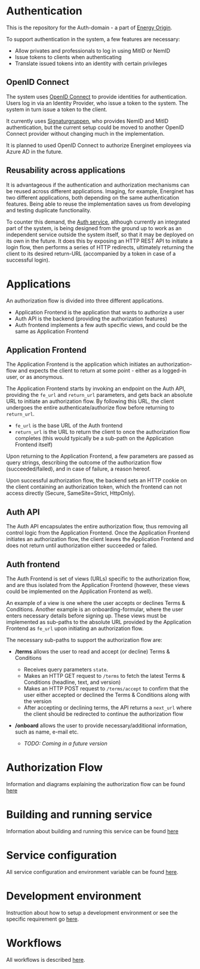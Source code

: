 # Authentication

This is the repository for the Auth-domain - a part of [Energy Origin](https://github.com/Energinet-DataHub/energy-origin).

To support authentication in the system, a few features are necessary:

- Allow privates and professionals to log in using MitID or NemID
- Issue tokens to clients when authenticating
- Translate issued tokens into an identity with certain privileges

## OpenID Connect

The system uses [OpenID Connect](https://openid.net/connect/) to provide
identities for authentication. Users log in via an Identity Provider, who
issue a token to the system. The system in turn issue a token to the client.

It currently uses [Signaturgruppen](https://www.signaturgruppen.dk/),
who provides NemID and MitID authentication, but the current setup could be moved
to another OpenID Connect provider without changing much in the implementation.

It is planned to used OpenID Connect to authorize Energinet employees via
Azure AD in the future.

## Reusability across applications

It is advantageous if the authentication and authorization mechanisms can be
reused across different applications. Imaging, for example, Energinet has two
different applications, both depending on the same authentication features.
Being able to reuse the implementation saves us from developing and testing
duplicate functionality.

To counter this demand, the [Auth service](https://github.com/Energinet-DataHub/eo-auth),
although currently an integrated part of the system, is being designed from the
ground up to work as an independent service outside the system itself, so that
it may be deployed on its own in the future. It does this by exposing an HTTP
REST API to initiate a login flow, then performs a series of HTTP redirects,
ultimately returning the client to its desired return-URL (accompanied by a
token in case of a successful login).

# Applications

An authorization flow is divided into three different applications.

- Application Frontend is the application that wants to authorize a user
- Auth API is the backend (providing the authorization features)
- Auth frontend implements a few auth specific views, and could be the same
  as Application Frontend

## Application Frontend

The Application Frontend is the application which initiates an authorization-flow
and expects the client to return at some point - either as a logged-in user,
or as anonymous.

The Application Frontend starts by invoking an endpoint on the Auth API,
providing the `fe_url` and `return_url` parameters, and gets back an absolute
URL to initiate an authorization flow. By following this URL, the client
undergoes the entire authenticate/authorize flow before returning to `return_url`.

- `fe_url` is the base URL of the Auth frontend
- `return_url` is the URL to return the client to once the authorization flow completes
  (this would typically be a sub-path on the Application Frontend itself)

Upon returning to the Application Frontend, a few parameters are passed as
query strings, describing the outcome of the authorization flow
(succeeded/failed), and in case of failure, a reason hereof.

Upon successful authorization flow, the backend sets an HTTP cookie on the
client containing an authorization token, which the frontend can not access
directly (Secure, SameSite=Strict, HttpOnly).

## Auth API

The Auth API encapsulates the entire authorization flow, thus removing all
control logic from the Application Frontend. Once the Application Frontend
initiates an authorization flow, the client leaves the Application Frontend
and does not return until authorization either succeeded or failed.

## Auth frontend

The Auth Frontend is set of views (URLs) specific to the authorization flow,
and are thus isolated from the Application Frontend (however, these views
could be implemented on the Application Frontend as well).

An example of a view is
one where the user accepts or declines Terms & Conditions. Another example is
an onboarding-formular, where the user enters necessary details before signing
up. These views must be implemented as sub-paths to the absolute URL provided
by the Application Frontend as `fe_url` upon initiating an authorization flow.

The necessary sub-paths to support the authorization flow are:

- **/terms** allows the user to read and accept (or decline) Terms & Conditions

  - Receives query parameters `state`.
  - Makes an HTTP GET request to `/terms` to fetch the latest Terms & Conditions (headline, text, and version)
  - Makes an HTTP POST request to `/terms/accept` to confirm that the user either accepted or declined the Terms & Conditions along with the version
  - After accepting or declining terms, the API returns a `next_url` where the client should be redirected to continue the authorization flow

- **/onboard** allows the user to provide necessary/additional information, such as name, e-mail etc.
  - _TODO: Coming in a future version_

# Authorization Flow
Information and diagrams explaining the authorization flow can be found [here](doc/authorization_flow.md)

# Building and running service
Information about building and running this service can be found [here](doc/running_service.md)

# Service configuration
All service configuration and environment variable can be found [here](doc/configuration.md).

# Development environment
Instruction about how to setup a development environment or see the specific requirement go [here](doc/contrib/shared/README.md).

# Workflows
All workflows is described [here](.github/workflows/README.md).
